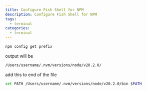 ```yaml
---
title: Configure Fish Shell for NPM
description: Configure Fish Shell for NPM
tags:
  - terminal
categories:
  - terminal
---
```


```bash
npm config get prefix
```

output will be

```bash
/Users/username/.nvm/versions/node/v20.2.0/
```

add this to end of the file

```bash title="/Users/username/.config/fish/config.fish"
set PATH /Users/username/.nvm/versions/node/v20.2.0/bin $PATH
```
